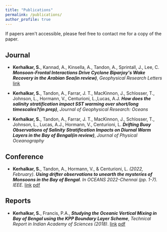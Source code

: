 ```yaml
---
title: "Publications"
permalink: /publications/
author_profile: true
---
```


If papers aren't accessible, please feel free to contact me for a copy of the paper.

## Journal 
- **Kerhalkar, S.**, Kannad, A., Kinsella, A., Tandon, A., Sprintall, J., Lee, C. ***Monsoon-Frontal Interactions Drive Cyclone Biparjoy's Wake Recovery in the Arabian Sea(in review)***, *Geophysical Research Letters* [link](https://essopenarchive.org/doi/full/10.22541/essoar.172656791.14593017/v1)

- **Kerhalkar, S.**, Tandon, A., Farrar, J. T., MacKinnon, J., Schlosser, T., Johnson, L., Hormann, V., Centurioni, L.,Lucas, A.J. ***How does the salinity stratification impact SST warming over short/long timescales?(in prep)***, *Journal of Geophysical Research: Oceans*

- **Kerhalkar, S.**, Tandon, A., Farrar, J. T., MacKinnon, J., Schlosser, T., Johnson, L., Lucas, A.J., Hormann, V., Centurioni, L. ***Drifting Buoy Observations of Salinity Stratification Impacts on Diurnal Warm Layers in the Bay of Bengal(in review)***, *Journal of Physical Oceanography*

## Conference 
- **Kerhalkar, S.**, Tandon, A., Hormann, V., & Centurioni, L. *(2022, February)*. ***Using drifter observations to unearth the mysteries of Monsoons in the Bay of Bengal***. *In OCEANS 2022-Chennai (pp. 1-7). IEEE*. [link](https://ieeexplore.ieee.org/abstract/document/9775481) [pdf](https://kerhalkarsid.github.io/files/Oceans_2022_SK_v2.pdf)

## Reports
- **Kerhalkar, S.**, Francis, P.A., ***Studying the Oceanic Vertical Mixing in Bay of Bengal using the KPP Boundary Layer Scheme***, *Technical Report in Indian Academy of Sciences (2018)*. [link](http://reports.ias.ac.in/report/12000/studying-the-oceanic-vertical-mixing-using-the-kpp-boundary-layer-scheme) [pdf](https://kerhalkarsid.github.io/publications)
